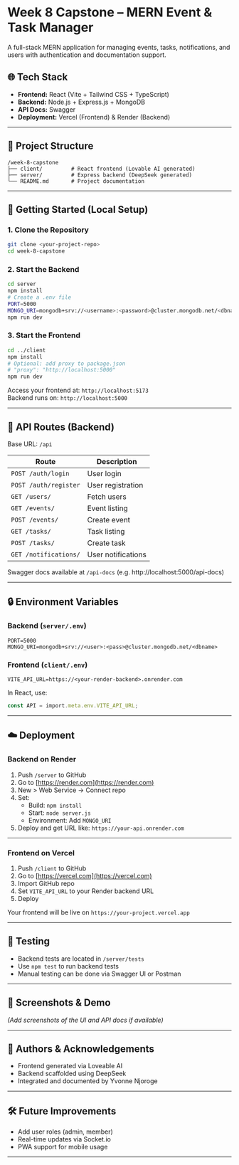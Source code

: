 
# Week 8 Capstone – MERN Event & Task Manager

A full-stack MERN application for managing events, tasks, notifications, and users with authentication and documentation support.

## 🌐 Tech Stack

- **Frontend:** React (Vite + Tailwind CSS + TypeScript)
- **Backend:** Node.js + Express.js + MongoDB
- **API Docs:** Swagger
- **Deployment:** Vercel (Frontend) & Render (Backend)

---

## 📁 Project Structure

```
/week-8-capstone
├── client/         # React frontend (Lovable AI generated)
├── server/         # Express backend (DeepSeek generated)
└── README.md       # Project documentation
```

---

## 🚀 Getting Started (Local Setup)

### 1. Clone the Repository

```bash
git clone <your-project-repo>
cd week-8-capstone
```

### 2. Start the Backend

```bash
cd server
npm install
# Create a .env file
PORT=5000
MONGO_URI=mongodb+srv://<username>:<password>@cluster.mongodb.net/<dbname>
npm run dev
```

### 3. Start the Frontend

```bash
cd ../client
npm install
# Optional: add proxy to package.json
# "proxy": "http://localhost:5000"
npm run dev
```

Access your frontend at: `http://localhost:5173`  
Backend runs on: `http://localhost:5000`

---

## 🔌 API Routes (Backend)

Base URL: `/api`

| Route                  | Description             |
|------------------------|-------------------------|
| `POST /auth/login`     | User login              |
| `POST /auth/register`  | User registration       |
| `GET /users/`          | Fetch users             |
| `GET /events/`         | Event listing           |
| `POST /events/`        | Create event            |
| `GET /tasks/`          | Task listing            |
| `POST /tasks/`         | Create task             |
| `GET /notifications/`  | User notifications      |

Swagger docs available at `/api-docs` (e.g. http://localhost:5000/api-docs)

---

## 🔒 Environment Variables

### Backend (`server/.env`)
```
PORT=5000
MONGO_URI=mongodb+srv://<user>:<pass>@cluster.mongodb.net/<dbname>
```

### Frontend (`client/.env`)
```
VITE_API_URL=https://<your-render-backend>.onrender.com
```

In React, use:
```ts
const API = import.meta.env.VITE_API_URL;
```

---

## ☁️ Deployment

### Backend on Render

1. Push `/server` to GitHub
2. Go to [https://render.com](https://render.com)
3. New > Web Service → Connect repo
4. Set:
   - Build: `npm install`
   - Start: `node server.js`
   - Environment: Add `MONGO_URI`
5. Deploy and get URL like: `https://your-api.onrender.com`

---

### Frontend on Vercel

1. Push `/client` to GitHub
2. Go to [https://vercel.com](https://vercel.com)
3. Import GitHub repo
4. Set `VITE_API_URL` to your Render backend URL
5. Deploy

Your frontend will be live on `https://your-project.vercel.app`

---

## 🧪 Testing

- Backend tests are located in `/server/tests`
- Use `npm test` to run backend tests
- Manual testing can be done via Swagger UI or Postman

---

## 📸 Screenshots & Demo

*(Add screenshots of the UI and API docs if available)*

---

## 🙌 Authors & Acknowledgements

- Frontend generated via Loveable AI
- Backend scaffolded using DeepSeek
- Integrated and documented by Yvonne Njoroge

---

## 🛠️ Future Improvements

- Add user roles (admin, member)
- Real-time updates via Socket.io
- PWA support for mobile usage

---
